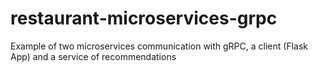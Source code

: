 # restaurant-microservices-grpc
Example of two microservices communication with gRPC, a client (Flask App) and a service of recommendations

